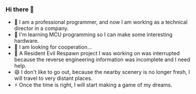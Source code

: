### Hi there 👋

- 🔭 I am a professional programmer, and now I am working as a technical director in a company.
- 🌱 I'm learning MCU programming so I can make some interesting hardware.
- 👯 I am looking for cooperation...
- 🤔 A Resident Evil Respawn project I was working on was interrupted because the reverse engineering information was incomplete and I need help.
- 😄 I don't like to go out, because the nearby scenery is no longer fresh, I will travel to very distant places.
- ⚡ Once the time is right, I will start making a game of my dreams.
